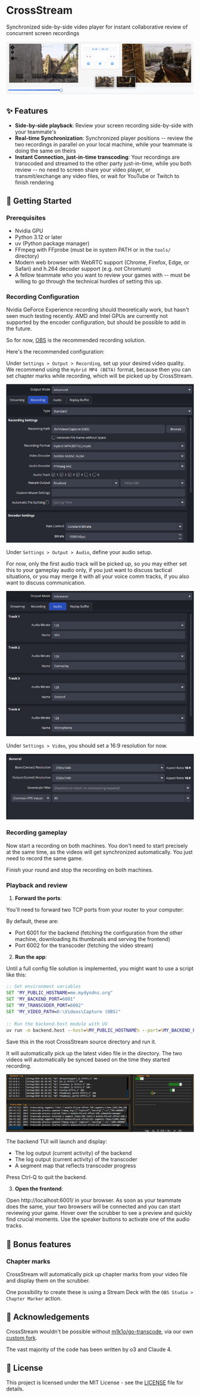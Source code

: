 # CrossStream

Synchronized side-by-side video player for instant collaborative review of concurrent screen recordings

![Dual video player and scrubber](docs/screenshots/player.png)

## ✨ Features

- **Side-by-side playback**: Review your screen recording side-by-side with your teammate's
- **Real-time Synchronization**: Synchronized player positions -- review the two recordings in parallel on your local machine, while your teammate is doing the same on theirs
- **Instant Connection, just-in-time transcoding**: Your recordings are transcoded and streamed to the other party just-in-time, while you both review -- no need to screen share your video player, or transmit/exchange any video files, or wait for YouTube or Twitch to finish rendering

## 🚀 Getting Started

### Prerequisites

- Nvidia GPU
- Python 3.12 or later
- uv (Python package manager)
- FFmpeg with FFprobe (must be in system PATH or in the `tools/` directory)
- Modern web browser with WebRTC support (Chrome, Firefox, Edge, or Safari) and h.264 decoder support (e.g. *not* Chromium)
- A fellow teammate who you want to review your games with -- must be willing to go through the technical hurdles of setting this up.

### Recording Configuration

Nvidia GeForce Experience recording should theoretically work, but hasn't seen much testing recently.
AMD and Intel GPUs are currently not supported by the encoder configuration, but should be possible to add in the future.

So for now, [OBS](https://obsproject.com/) is the recommended recording solution.

Here's the recommended configuration:

Under `Settings > Output > Recording`, set up your desired video quality.
We recommend using the `Hybrid MP4 (BETA)` format, because then you can set chapter marks while recording, which will be picked up by CrossStream.

![OBS: Settings > Output > Recording](docs/screenshots/obs-recording.png)

Under `Settings > Output > Audio`, define your audio setup.

For now, only the first audio track will be picked up, so you may either set this to your gameplay audio only, if you just want to discuss tactical situations, or you may merge it with all your voice comm tracks, if you also want to discuss communication.

![OBS: Settings > Output > Audio](docs/screenshots/obs-audio.png)

Under `Settings > Video`, you should set a 16:9 resolution for now. 

![OBS: Settings > Video](docs/screenshots/obs-video.png)

### Recording gameplay

Now start a recording on both machines. You don't need to start precisely at the same time, as the videos will get synchronized automatically. You just need to record the same game.

Finish your round and stop the recording on both machines.

### Playback and review

1. **Forward the ports**:

You'll need to forward two TCP ports from your router to your computer:

By default, these are:

- Port 6001 for the backend (fetching the configuration from the other machine, downloading its thumbnails and serving the frontend)
- Port 6002 for the transcoder (fetching the video stream)

2. **Run the app**:

Until a full config file solution is implemented, you might want to use a script like this:

```cmd
:: Set environment variables
SET "MY_PUBLIC_HOSTNAME=me.mydyndns.org"
SET "MY_BACKEND_PORT=6001"
SET "MY_TRANSCODER_PORT=6002"
SET "MY_VIDEO_PATH=D:\Videos\Capture (OBS)"

:: Run the backend.host module with UV
uv run -m backend.host --host=%MY_PUBLIC_HOSTNAME% --port=%MY_BACKEND_PORT% --transcoder-port=%MY_TRANSCODER_PORT% --media-dir="%MY_VIDEO_PATH%"
```

Save this in the root CrossStream source directory and run it.

It will automatically pick up the latest video file in the directory. The two videos will automatically be synced based on the time they started recording.  

![Backend TUI](docs/screenshots/backend-tui.png)

The backend TUI will launch and display:

- The log output (current activity) of the backend
- The log output (current activity) of the transcoder
- A segment map that reflects transcoder progress

Press Ctrl-Q to quit the backend.

3. **Open the frontend**:

Open http://localhost:6001/ in your browser. As soon as your teammate does the same, your two browsers will be connected and you can start reviewing your game. Hover over the scrubber to see a preview and quickly find crucial moments. Use the speaker
buttons to activate one of the audio tracks.

## 📝 Bonus features

### Chapter marks

CrossStream will automatically pick up chapter marks from your video file and display them on the scrubber.

One possibility to create these is using a Stream Deck with the `OBS Studio > Chapter Marker` action.

## 🙏 Acknowledgements

CrossStream wouldn't be possible without [m1k1o/go-transcode](https://github.com/m1k1o/go-transcode/), via our own [custom fork](https://github.com/hheimbuerger/go-transcode/commits/main-crossstream-fork/).

The vast majority of the code has been written by o3 and Claude 4.

## 📄 License

This project is licensed under the MIT License - see the [LICENSE](LICENSE) file for details.

